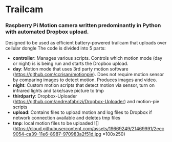 # Trailcam
### Raspberry Pi Motion camera written predominantly in Python with automated Dropbox upload.
Designed to be used as efficient battery-powered trailcam that uploads over cellular dongle
The code is divided into 5 parts:
* **controller**: Manages various scripts. Controls which motion mode (day or night) is is being run and starts the Dropbox upload. 
* **day**: Motion mode that uses 3rd party motion software (https://github.com/ccrisan/motionpie). Does not require motion sensor by comparing images to detect motion. Produces images and video.  
* **night**: Custom motion scripts that detect motion via sensor, turn on infrared lights and take/save picture to tmp
* **thirdparty**: Dropbox-Uploader (https://github.com/andreafabrizi/Dropbox-Uploader) and motion-pie scripts 
* **upload**: Contains files to upload motion and log files to Dropbox if network connection available and deletes tmp files
* **tmp**: local motion files to be uploaded
![](https://cloud.githubusercontent.com/assets/19669249/21469991/2eec9054-ca39-11e6-8987-970983a2f51d.jpg =100x250)

